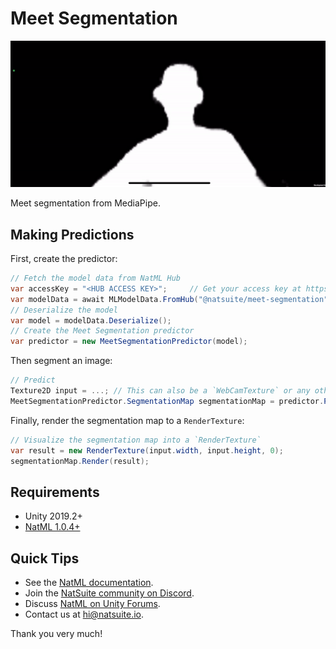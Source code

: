 # Meet Segmentation

![meet](Media/meet.gif)

Meet segmentation from MediaPipe.

## Making Predictions
First, create the predictor:
```csharp
// Fetch the model data from NatML Hub
var accessKey = "<HUB ACCESS KEY>";     // Get your access key at https://hub.natml.ai/profile
var modelData = await MLModelData.FromHub("@natsuite/meet-segmentation", accessKey);
// Deserialize the model
var model = modelData.Deserialize();
// Create the Meet Segmentation predictor
var predictor = new MeetSegmentationPredictor(model);
```

Then segment an image:
```csharp
// Predict
Texture2D input = ...; // This can also be a `WebCamTexture` or any other image feature
MeetSegmentationPredictor.SegmentationMap segmentationMap = predictor.Predict(input);
```

Finally, render the segmentation map to a `RenderTexture`:
```csharp
// Visualize the segmentation map into a `RenderTexture`
var result = new RenderTexture(input.width, input.height, 0);
segmentationMap.Render(result);
```

## Requirements
- Unity 2019.2+
- [NatML 1.0.4+](https://github.com/natsuite/NatML)

## Quick Tips
- See the [NatML documentation](https://docs.natml.ai).
- Join the [NatSuite community on Discord](https://discord.gg/y5vwgXkz2f).
- Discuss [NatML on Unity Forums](https://forum.unity.com/threads/natml-machine-learning-runtime.1109339/).
- Contact us at [hi@natsuite.io](mailto:hi@natsuite.io).

Thank you very much!